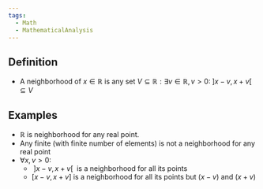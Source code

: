 ```yaml
---
tags:
  - Math
  - MathematicalAnalysis
---
```

## Definition
- A neighborhood of $x\in\mathbb R$ is any set $V\subseteq\mathbb R: \exists v\in\mathbb R, v>0: \;]x-v,x+v[\;\subseteq V$
## Examples
- $\mathbb R$ is  neighborhood for any real point.
- Any finite (with finite number of elements) is not a neighborhood for any real point
- $\forall x, v > 0:$
	- $\;]x - v, x + v[\;$ is a neighborhood for all its points
	- $[x - v, x + v]$ is a neighborhood for all its points but $(x - v)$ and $(x + v)$ 